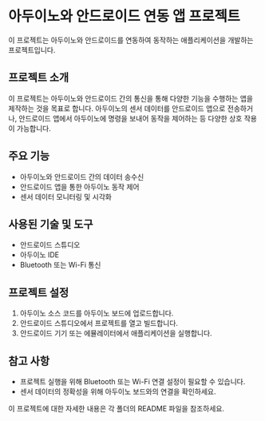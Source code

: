 # 아두이노와 안드로이드 연동 앱 프로젝트

이 프로젝트는 아두이노와 안드로이드를 연동하여 동작하는 애플리케이션을 개발하는 프로젝트입니다.

## 프로젝트 소개

이 프로젝트는 아두이노와 안드로이드 간의 통신을 통해 다양한 기능을 수행하는 앱을 제작하는 것을 목표로 합니다. 아두이노의 센서 데이터를 안드로이드 앱으로 전송하거나, 안드로이드 앱에서 아두이노에 명령을 보내어 동작을 제어하는 등 다양한 상호 작용이 가능합니다.

## 주요 기능

- 아두이노와 안드로이드 간의 데이터 송수신
- 안드로이드 앱을 통한 아두이노 동작 제어
- 센서 데이터 모니터링 및 시각화

## 사용된 기술 및 도구

- 안드로이드 스튜디오
- 아두이노 IDE
- Bluetooth 또는 Wi-Fi 통신

## 프로젝트 설정

1. 아두이노 소스 코드를 아두이노 보드에 업로드합니다.
2. 안드로이드 스튜디오에서 프로젝트를 열고 빌드합니다.
3. 안드로이드 기기 또는 에뮬레이터에서 애플리케이션을 실행합니다.

## 참고 사항

- 프로젝트 실행을 위해 Bluetooth 또는 Wi-Fi 연결 설정이 필요할 수 있습니다.
- 센서 데이터의 정확성을 위해 아두이노 보드와의 연결을 확인하세요.

이 프로젝트에 대한 자세한 내용은 각 폴더의 README 파일을 참조하세요.
